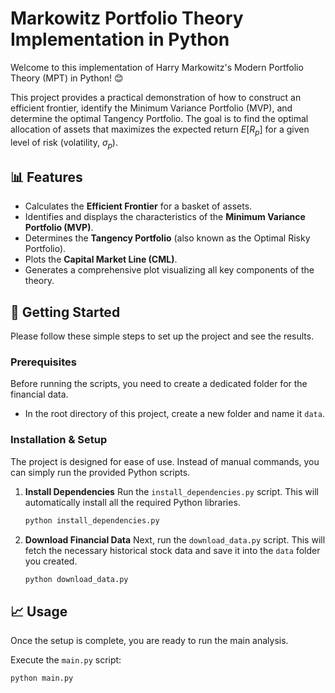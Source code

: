 # Markowitz Portfolio Theory Implementation in Python

Welcome to this implementation of Harry Markowitz's Modern Portfolio Theory (MPT) in Python! 😊

This project provides a practical demonstration of how to construct an efficient frontier, identify the Minimum Variance Portfolio (MVP), and determine the optimal Tangency Portfolio. The goal is to find the optimal allocation of assets that maximizes the expected return $E[R_p]$ for a given level of risk (volatility, $\sigma_p$).

## 📊 Features

* Calculates the **Efficient Frontier** for a basket of assets.
* Identifies and displays the characteristics of the **Minimum Variance Portfolio (MVP)**.
* Determines the **Tangency Portfolio** (also known as the Optimal Risky Portfolio).
* Plots the **Capital Market Line (CML)**.
* Generates a comprehensive plot visualizing all key components of the theory.

## 🚀 Getting Started

Please follow these simple steps to set up the project and see the results.

### Prerequisites

Before running the scripts, you need to create a dedicated folder for the financial data.

* In the root directory of this project, create a new folder and name it `data`.

### Installation & Setup

The project is designed for ease of use. Instead of manual commands, you can simply run the provided Python scripts.

1.  **Install Dependencies**
    Run the `install_dependencies.py` script. This will automatically install all the required Python libraries.
    ```bash
    python install_dependencies.py
    ```

2.  **Download Financial Data**
    Next, run the `download_data.py` script. This will fetch the necessary historical stock data and save it into the `data` folder you created.
    ```bash
    python download_data.py
    ```

## 📈 Usage

Once the setup is complete, you are ready to run the main analysis.

Execute the `main.py` script:
```bash
python main.py